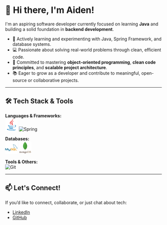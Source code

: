 <!--
- 🔭 I’m currently working on ...
- 🌱 I’m currently learning ...
- 👯 I’m looking to collaborate on ...
- 🤔 I’m looking for help with ...
- 💬 Ask me about ...
- 📫 How to reach me: ...
- 😄 Pronouns: ...
- ⚡ Fun fact: ...
-->
# 👋 Hi there, I'm Aiden!

I'm an aspiring software developer currently focused on learning **Java** and building a solid foundation in **backend development**.

- 🌱 Actively learning and experimenting with Java, Spring Framework, and database systems.  
- 💻 Passionate about solving real-world problems through clean, efficient code.  
- 🎯 Committed to mastering **object-oriented programming**, **clean code principles**, and **scalable project architecture**.  
- 📚 Eager to grow as a developer and contribute to meaningful, open-source or collaborative projects.

---

## 🛠️ Tech Stack & Tools

**Languages & Frameworks:**  
<img src="https://raw.githubusercontent.com/devicons/devicon/master/icons/java/java-original.svg" alt="Java" width="40" height="40"/>  <img src="https://www.vectorlogo.zone/logos/springio/springio-icon.svg" alt="Spring" width="40" height="40"/>

**Databases:**  
<img src="https://raw.githubusercontent.com/devicons/devicon/master/icons/mysql/mysql-original-wordmark.svg" alt="MySQL" width="40" height="40"/>  <img src="https://raw.githubusercontent.com/devicons/devicon/master/icons/mongodb/mongodb-original-wordmark.svg" alt="MongoDB" width="40" height="40"/>

**Tools & Others:**  
<img src="https://www.vectorlogo.zone/logos/git-scm/git-scm-icon.svg" alt="Git" width="40" height="40"/>

---

## 📫 Let's Connect!

If you’d like to connect, collaborate, or just chat about tech:

- [LinkedIn](#)  
- [GitHub](#)
